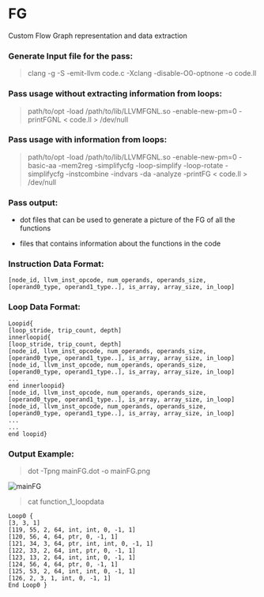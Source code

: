 # FG
Custom Flow Graph representation and data extraction

### Generate Input file for the pass:

> clang -g -S -emit-llvm code.c -Xclang -disable-O0-optnone -o code.ll

### Pass usage without extracting information from loops:

> path/to/opt -load /path/to/lib/LLVMFGNL.so -enable-new-pm=0 -printFGNL < code.ll > /dev/null

### Pass usage with information from loops:

> path/to/opt -load /path/to/lib/LLVMFGNL.so -enable-new-pm=0 -basic-aa -mem2reg -simplifycfg -loop-simplify -loop-rotate -simplifycfg -instcombine -indvars -da -analyze -printFG < code.ll > /dev/null

### Pass output:

- dot files that can be used to generate a picture of the FG of all the functions

- files that contains information about the functions in the code


### Instruction Data Format:

`[node_id, llvm_inst_opcode, num_operands, operands_size, [operand0_type, operand1_type..], is_array, array_size, in_loop]`

### Loop Data Format:

```
Loopid{
[loop_stride, trip_count, depth]
innerloopid{
[loop_stride, trip_count, depth]
[node_id, llvm_inst_opcode, num_operands, operands_size, [operand0_type, operand1_type..], is_array, array_size, in_loop]
[node_id, llvm_inst_opcode, num_operands, operands_size, [operand0_type, operand1_type..], is_array, array_size, in_loop]
...
end innerloopid}
[node_id, llvm_inst_opcode, num_operands, operands_size, [operand0_type, operand1_type..], is_array, array_size, in_loop]
[node_id, llvm_inst_opcode, num_operands, operands_size, [operand0_type, operand1_type..], is_array, array_size, in_loop]
...
...
end loopid}
```
### Output Example: 

> dot -Tpng mainFG.dot -o mainFG.png

![mainFG](https://user-images.githubusercontent.com/26326254/130455742-3fdb5dc6-5a24-435e-bf75-a55116d8c6dc.png)

> cat function_1_loopdata

```
Loop0 {
[3, 3, 1]
[119, 55, 2, 64, int, int, 0, -1, 1]
[120, 56, 4, 64, ptr, 0, -1, 1]
[121, 34, 3, 64, ptr, int, int, 0, -1, 1]
[122, 33, 2, 64, int, ptr, 0, -1, 1]
[123, 13, 2, 64, int, int, 0, -1, 1]
[124, 56, 4, 64, ptr, 0, -1, 1]
[125, 53, 2, 64, int, int, 0, -1, 1]
[126, 2, 3, 1, int, 0, -1, 1]
End Loop0 }
```


